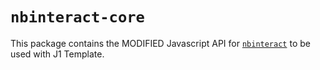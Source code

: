 # `nbinteract-core`

This package contains the MODIFIED Javascript API for [`nbinteract`][nbi]
to be used with J1 Template.

[nbi]: https://github.com/SamLau95/nbinteract
